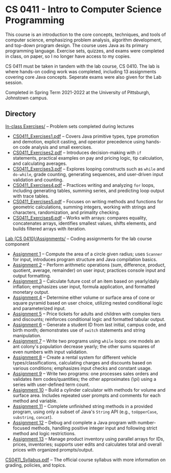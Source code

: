 # CS 0411 - Intro to Computer Science Programming

This course is an introduction to the core concepts, techniques, and tools of computer science, emphasizing problem analysis, algorithm development, and top-down program design. The course uses Java as its primary programming language. Exercise sets, quizzes, and exams were completed in class, on paper, so I no longer have access to my copies.

CS 0411 must be taken in tandem with the lab course, CS 0410. The lab is where hands-on coding work was completed, including 13 assignments covering core Java concepts. Seperate exams were also given for the Lab session.

Completed in Spring Term 2021-2022 at the University of Pittsburgh, Johnstown campus.

## Directory

[In-class Exercises/](In-class%20Exercises) – Problem sets completed during lectures  
  - [CS0411_Exercises1.pdf](In-class%20Exercises/CS0411_Exercises1.pdf) – Covers Java primitive types, type promotion and demotion, explicit casting, and operator precedence using hands-on code analysis and small exercises.
  - [CS0411_Exercises2.pdf](In-class%20Exercises/CS0411_Exercises2.pdf) – Introduces decision-making with `if` statements, practical examples on pay and pricing logic, tip calculation, and calculating averages.
  - [CS0411_Exercises3.pdf](In-class%20Exercises/CS0411_Exercises3.pdf) – Explores looping constructs such as `while` and `do-while`, grade counting, generating sequences, and user-driven input validation and counting.
  - [CS0411_Exercises4.pdf](In-class%20Exercises/CS0411_Exercises4.pdf) – Practices writing and analyzing `for` loops, including generating tables, summing series, and predicting loop output with trace tables.
  - [CS0411_Exercises5.pdf](In-class%20Exercises/CS0411_Exercises5.pdf) – Focuses on writing methods and functions for geometric calculations, summing integers, working with strings and characters, randomization, and primality checking.
  - [CS0411_Exercises6.pdf](In-class%20Exercises/CS0411_Exercises6.pdf) – Works with arrays: compares equality, concatenates arrays, identifies smallest values, shifts elements, and builds filtered arrays with iteration.



[Lab (CS 0410)/Assignments/](Lab%20(CS%200410)/Assignments) – Coding assignments for the lab course component  
- [Assignment 1](Lab%20(CS%200410)/Assignments/Assignment%201) – Compute the area of a circle given radius; uses `Scanner` for input, introduces program structure and Java compilation basics.
- [Assignment 2](Lab%20(CS%200410)/Assignments/Assignment%202) – Perform arithmetic operations (sum, difference, product, quotient, average, remainder) on user input; practices console input and output formatting.
- [Assignment 3](Lab%20(CS%200410)/Assignments/Assignment%203) – Calculate future cost of an item based on yearly/daily inflation; emphasizes user input, formula application, and formatted monetary output.
- [Assignment 4](Lab%20(CS%200410)/Assignments/Assignment%204) – Determine either volume or surface area of cone or square pyramid based on user choice, utilizing nested conditional logic and parameterized input.
- [Assignment 5](Lab%20(CS%200410)/Assignments/Assignment%205) – Price tickets for adults and children with complex tiers and discounts; reinforces conditional logic and formatted tabular output.
- [Assignment 6](Lab%20(CS%200410)/Assignments/Assignment%206) – Generate a student ID from last initial, campus code, and birth month; demonstrates use of `switch` statements and string manipulation.
- [Assignment 7](Lab%20(CS%200410)/Assignments/Assignment%207) – Write two programs using `while` loops: one models an ant colony's population decrease yearly; the other sums squares of even numbers with input validation.
- [Assignment 8](Lab%20(CS%200410)/Assignments/Assignment%208) – Create a rental system for different vehicle types/classifications, calculating charges and discounts based on various conditions; emphasizes input checks and constant usage.
- [Assignment 9](Lab%20(CS%200410)/Assignments/Assignment%209) – Write two programs: one processes sales orders and validates item codes/quantities; the other approximates \(\pi\) using a series with user-defined term count.
- [Assignment 10](Lab%20(CS%200410)/Assignments/Assignment%2010) – Build a cylinder calculator with methods for volume and surface area. Includes repeated user prompts and comments for each method and variable.
- [Assignment 11](Lab%20(CS%200410)/Assignments/Assignment%2011) – Complete unfinished string methods in a provided program, using only a subset of Java's `String` API (e.g., `toUpperCase`, `substring`, `concat`).
- [Assignment 12](Lab%20(CS%200410)/Assignments/Assignment%2012) – Debug and complete a Java program with number-focused methods, handling positive integer input and following strict method and logic restrictions.
- [Assignment 13](Lab%20(CS%200410)/Assignments/Assignment%2013) – Manage product inventory using parallel arrays for IDs, prices, inventories; supports user edits and calculates total and overall prices with organized prompts/output.



[CS0411_Syllabus.pdf](CS0411_Syllabus.pdf) – The official course syllabus with more information on grading, policies, and topics.
